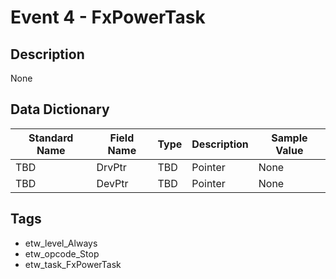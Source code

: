 # Event 4 - FxPowerTask

## Description
None

## Data Dictionary
|Standard Name|Field Name|Type|Description|Sample Value|
|---|---|---|---|---|
|TBD|DrvPtr|TBD|Pointer|None|None|
|TBD|DevPtr|TBD|Pointer|None|None|

## Tags
* etw_level_Always
* etw_opcode_Stop
* etw_task_FxPowerTask